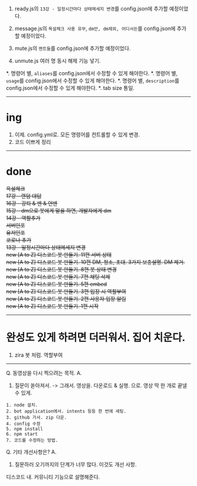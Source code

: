 1. ready.js의 ``13강 - 일정시간마다 상태메세지 변경``를 config.json에 추가할 예정이었다.

2. message.js의 ``욕설체크 사용 유무``, ``dm만, dm제외, 어디서든``를 config.json에 추가할 예정이었다.

3. mute.js의 ``멘트들``를 config.json에 추가할 예정이었다.

4. unmute.js 여러 명 동시 해제 기능 넣기.

*. 명령어 별, ``aliases``를 config.json에서 수정할 수 있게 해야한다.
*. 명령어 별, ``usage``를 config.json에서 수정할 수 있게 해야한다.
*. 명령어 별, ``description``를 config.json에서 수정할 수 있게 해야한다.
*. tab size 통일.







------------------------
# ing
1. 이제. config.yml로. 모든 명령어를 컨트롤할 수 있게 변경.  
2. 코드 이쁘게 정리  





------------------------
# done
~~욕설체크~~  
~~17강 - 랜덤 대답~~  
~~16강 - 강퇴 & 밴 & 언밴~~  
~~15강 - dm으로 봇에게 말을 하면, 개발자에게 dm~~  
~~14강 - 역할추가~~  
~~서버인포~~  
~~유저인포~~  
~~코로나 추가~~  
~~13강 - 일정시간마다 상태메세지 변경~~  
~~new [A to Z] 디스코드 봇 만들기. 11편 서버 상태~~  
~~new [A to Z] 디스코드 봇 만들기. 10편 DM, 청소, 초대. 3가지 보충설명. DM 제거.~~  
~~new [A to Z] 디스코드 봇 만들기. 8편 봇 상태 변경~~  
~~new [A to Z] 디스코드 봇 만들기. 7편 채팅 삭제~~  
~~new [A to Z] 디스코드 봇 만들기. 5편 embed~~  
~~new [A to Z] 디스코드 봇 만들기. 3편 입장 시 역할부여~~  
~~new [A to Z] 디스코드 봇 만들기. 2편 사용자 입장 알림~~  
~~new [A to Z] 디스코드 봇 만들기. 1편 시작~~  


------------------------
# 완성도 있게 하려면 더러워서. 집어 치운다.
1. zira 봇 처럼. 역할부여  



------------------------
Q. 동영상을 다시 찍으려는 목적.
A.
  1. 질문이 쏟아져서.
    -> 그래서. 영상을. 다운로드 & 실행. 으로.    영상 딱 한 개로 끝낼 수 있게.           

    1. node 설치.
    2. bot application에서. intents 등등 한 번에 세팅.
    3. github 가서. zip 다운.
    4. config 수정
    5. npm install
    6. npm start
    7. 코드를 수정하는 방법.


Q. 기타 개선사항은?
A.
  1. 질문하러 오기까지의 단계가 너무 많다. 이것도 개선 사항.

  디스코드 내. 커뮤니티 기능으로 설명해준다.